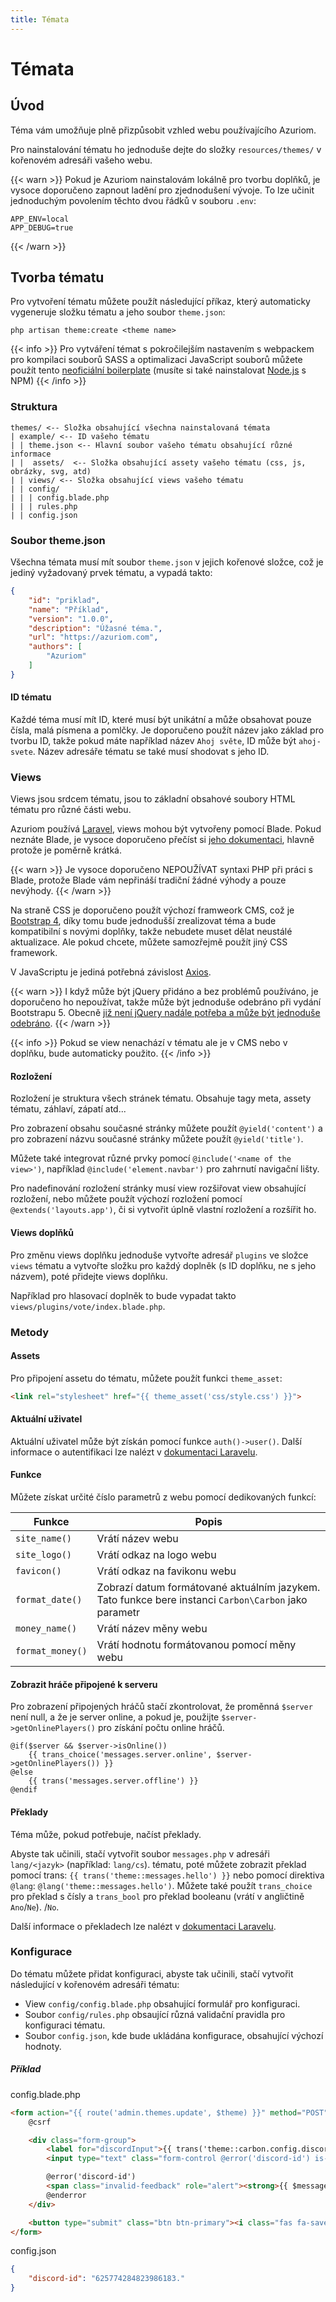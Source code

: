 ```yaml
---
title: Témata
---
```


# Témata

## Úvod

Téma vám umožňuje plně přizpůsobit vzhled webu používajícího Azuriom.

Pro nainstalování tématu ho jednoduše dejte do složky `resources/themes/` v
kořenovém adresáři vašeho webu.

{{< warn >}}
Pokud je Azuriom nainstalovám lokálně pro tvorbu doplňků,
je vysoce doporučeno zapnout ladění pro zjednodušení vývoje.
To lze učinit jednoduchým povolením těchto dvou řádků v souboru `.env`:
```
APP_ENV=local
APP_DEBUG=true
```
{{< /warn >}}

## Tvorba tématu

Pro vytvoření tématu můžete použít následující příkaz, který
automaticky vygeneruje složku tématu a jeho soubor `theme.json`:
```
php artisan theme:create <theme name>
```

{{< info >}}
Pro vytváření témat s pokročilejším nastavením s webpackem pro kompilaci
souborů SASS a optimalizaci JavaScript souborů můžete použít tento
[neoficiální boilerplate](https://github.com/nolway/azuriom-theme-boilerplate)
(musíte si také nainstalovat [Node.js](https://nodejs.org) s NPM)
{{< /info >}}

### Struktura

```
themes/ <-- Složka obsahující všechna nainstalovaná témata
| example/ <-- ID vašeho tématu
| | theme.json <-- Hlavní soubor vašeho tématu obsahující různé informace
| |  assets/  <-- Složka obsahující assety vašeho tématu (css, js, obrázky, svg, atd)
| | views/ <-- Složka obsahující views vašeho tématu
| | config/
| | | config.blade.php
| | | rules.php
| | config.json
```

### Soubor theme.json

Všechna témata musí mít soubor `theme.json` v jejich kořenové složce,
což je jediný vyžadovaný prvek tématu, a vypadá takto:
```json
{
    "id": "priklad",
    "name": "Příklad",
    "version": "1.0.0",
    "description": "Úžasné téma.",
    "url": "https://azuriom.com",
    "authors": [
        "Azuriom"
    ]
}
```

#### ID tématu

Každé téma musí mít ID, které musí být unikátní a může obsahovat pouze
čísla, malá písmena a pomlčky. Je doporučeno použít název jako základ pro
tvorbu ID, takže pokud máte například název `Ahoj světe`, ID může být
`ahoj-svete`. Název adresáře tématu se také musí shodovat s jeho ID.

### Views

Views jsou srdcem tématu, jsou to základní obsahové soubory HTML
tématu pro různé části webu.

Azuriom používá [Laravel](https://laravel.com/), views mohou být vytvořeny pomocí Blade.
Pokud neznáte Blade, je vysoce doporučeno přečíst si
[jeho dokumentaci](https://laravel.com/docs/blade), hlavně protože je poměrně krátká.

{{< warn >}}
Je vysoce doporučeno NEPOUŽÍVAT syntaxi PHP
při práci s Blade, protože Blade vám nepřináší
tradiční žádné výhody a pouze nevýhody.
{{< /warn >}}

Na straně CSS je doporučeno použít výchozí framweork CMS, což je [Bootstrap 4](https://getbootstrap.com),
díky tomu bude jednodušší zrealizovat téma a bude kompatibilní s novými doplňky,
takže nebudete muset dělat neustálé aktualizace.
Ale pokud chcete, můžete samozřejmě použít jiný CSS framework.

V JavaScriptu je jediná potřebná závislost [Axios](https://github.com/axios/axios).

{{< warn >}}
I když může být jQuery přidáno a bez problémů používáno, je doporučeno
ho nepoužívat, takže může být jednoduše odebráno při vydání Bootstrapu 5.
Obecně [již není jQuery nadále potřeba a může být jednoduše
odebráno](http://youmightnotneedjquery.com/).
{{< /warn >}}

{{< info >}}
Pokud se view nenachází v tématu ale je v CMS nebo v doplňku, 
bude automaticky použito.
{{< /info >}}

#### Rozložení

Rozložení je struktura všech stránek tématu. Obsahuje
tagy meta, assety tématu, záhlaví, zápatí atd...

Pro zobrazení obsahu současné stránky můžete použít
`@yield('content')` a pro zobrazení názvu současné stránky můžete
použít `@yield('title')`.

Můžete také integrovat různé prvky pomocí
`@include('<name of the view>')`, například `@include('element.navbar')` pro
zahrnutí navigační lišty.

Pro nadefinování rozložení stránky musí view rozšiřovat view obsahující
rozložení, nebo můžete použít výchozí rozložení pomocí
`@extends('layouts.app')`, či si vytvořit úplně vlastní rozložení a rozšířit ho.

#### Views doplňků

Pro změnu views doplňku jednoduše vytvořte adresář `plugins` ve
složce `views` tématu a vytvořte složku pro každý doplněk (s ID
doplňku, ne s jeho názvem), poté přidejte views doplňku.

Například pro hlasovací doplněk to bude vypadat takto `views/plugins/vote/index.blade.php`.

### Metody

#### Assets

Pro připojení assetu do tématu, můžete použít funkci
`theme_asset`: 
```html
<link rel="stylesheet" href="{{ theme_asset('css/style.css') }}">
```

#### Aktuální uživatel

Aktuální uživatel může být získán pomocí funkce `auth()->user()`.
Další informace o autentifikaci lze nalézt v
[dokumentaci Laravelu](https://laravel.com/docs/authentication).

#### Funkce

Můžete získat určité číslo parametrů z webu pomocí dedikovaných funkcí:

| Funkce           | Popis                                                                                                |
|------------------|------------------------------------------------------------------------------------------------------|
| `site_name()`    | Vrátí název webu                                                                                     |
| `site_logo()`    | Vrátí odkaz na logo webu                                                                             |
| `favicon()`      | Vrátí odkaz na favikonu webu                                                                         |
| `format_date()`  | Zobrazí datum formátované aktuálním jazykem. Tato funkce bere instanci `Carbon\Carbon` jako parametr |
| `money_name()`   | Vrátí název měny webu                                                                                |
| `format_money()` | Vrátí hodnotu formátovanou pomocí měny webu                                                          |

#### Zobrazit hráče připojené k serveru

Pro zobrazení připojených hráčů stačí zkontrolovat, že proměnná `$server` není null,
a že je server online, a pokud je, použijte `$server->getOnlinePlayers()` pro
získání počtu online hráčů.

```blade
@if($server && $server->isOnline())
    {{ trans_choice('messages.server.online', $server->getOnlinePlayers()) }}
@else
    {{ trans('messages.server.offline') }}
@endif
```

#### Překlady

Téma může, pokud potřebuje, načíst překlady.

Abyste tak učinili, stačí vytvořit soubor `messages.php` v adresáři `lang/<jazyk>` (například: `lang/cs`).
tématu, poté můžete zobrazit překlad pomocí
trans: `{{ trans('theme::messages.hello') }}` nebo pomocí direktiva `@lang`: 
`@lang('theme::messages.hello')`.
Můžete také použít `trans_choice` pro překlad s čísly
a `trans_bool` pro překlad booleanu (vrátí v angličtině `Ano`/`Ne`).
/`No`.

Další informace o překladech lze nalézt v
[dokumentaci Laravelu](https://laravel.com/docs/localization).


### Konfigurace

Do tématu můžete přidat konfiguraci, abyste tak učinili, stačí
vytvořit následující v kořenovém adresáři tématu:
* View `config/config.blade.php` obsahující formulář pro konfiguraci.
* Soubor `config/rules.php` obsaující různá validační pravidla pro
konfiguraci tématu.
* Soubor `config.json`, kde bude ukládána konfigurace, obsahující výchozí hodnoty. 

##### Příklad

config.blade.php
```html
<form action="{{ route('admin.themes.update', $theme) }}" method="POST">
    @csrf

    <div class="form-group">
        <label for="discordInput">{{ trans('theme::carbon.config.discord') }}</label>
        <input type="text" class="form-control @error('discord-id') is-invalid @enderror" id="discordInput" name="discord-id" required value="{{ old('discord-id', config('theme.discord-id')) }}">

        @error('discord-id')
        <span class="invalid-feedback" role="alert"><strong>{{ $message }}</strong></span>
        @enderror
    </div>

    <button type="submit" class="btn btn-primary"><i class="fas fa-save"></i> {{ trans('messages.actions.save') }}</button>
</form>
```

config.json
```json
{
    "discord-id": "625774284823986183."
}
```
